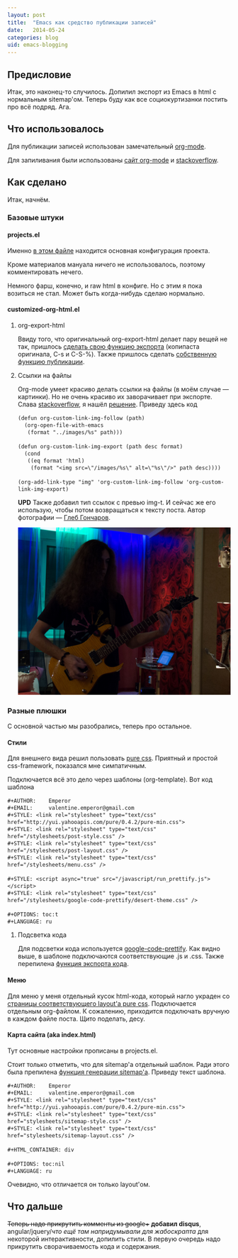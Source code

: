 ```yaml
---
layout: post
title:  "Emacs как средство публикации записей"
date:   2014-05-24
categories: blog
uid: emacs-blogging
---
```


## Предисловие

Итак, это наконец-то случилось. Допилил экспорт из Emacs в html с нормальным sitemap'ом. Теперь буду как все социокуртизанки постить про всё подряд. Ага.

## Что использовалось

Для публикации записей использован замечательный [org-mode](http://www.emacswiki.org/emacs/OrgMode).

Для запиливания были использованы [сайт org-mode](http://orgmode.org/) и [stackoverflow](http://stackoverflow.com/).

## Как сделано

Итак, начнём.

### Базовые штуки

#### projects.el

Именно [в этом файле](https://github.com/ivalentinee/Blog-Source/blob/master/projects.el) находится основная конфигурация проекта.

Кроме материалов мануала ничего не использовалось, поэтому комментировать нечего.

Немного фарш, конечно, и raw html в конфиге. Но с этим я пока возиться не стал. Может быть когда-нибудь сделаю нормально.

#### customized-org-html.el

1.  org-export-html

    Ввиду того, что оригинальный org-export-html делает пару вещей не так, пришлось [сделать свою функцию экспорта](https://github.com/ivalentinee/emacs_config/blob/20999812763e86b95dfe84c3d57bbe8c1f28c416/.emacs.d/global/customized-org-html.el#L587) (копипаста оригинала, C-s и C-S-%). Также пришлось сделать [собственную функцию публикации](https://github.com/ivalentinee/emacs_config/blob/20999812763e86b95dfe84c3d57bbe8c1f28c416/.emacs.d/global/customized-org-html.el#L45).

2.  Ссылки на файлы

    Org-mode умеет красиво делать ссылки на файлы (в моём случае — картинки). Но не очень красиво их заворачивает при экспорте. Слава [stackoverflow](http://stackoverflow.com/), я нашёл [решение](http://stackoverflow.com/questions/14684263/how-to-org-mode-image-absolute-path-of-export-html). Приведу здесь код

        (defun org-custom-link-img-follow (path)
          (org-open-file-with-emacs
           (format "../images/%s" path)))

        (defun org-custom-link-img-export (path desc format)
          (cond
           ((eq format 'html)
            (format "<img src=\"/images/%s\" alt=\"%s\"/>" path desc))))

        (org-add-link-type "img" 'org-custom-link-img-follow 'org-custom-link-img-export)

    **UPD**
    Также добавил тип ссылок с превью img-t. И сейчас же его использую, чтобы потом возвращаться к тексту поста. Автор фотографии — [Глеб Гончаров](http://gongled.ru/).

    ![Тестовое изображение](/assets/img/posts/2014-05-24-emacs-blogging/test.jpg)

### Разные плюшки

С основной частью мы разобрались, теперь про остальное.

#### Стили

Для внешнего вида решил пользовать [pure css](http://purecss.io/). Приятный и простой css-framework, показался мне симпатичным.

Подключается всё это дело через шаблоны (org-template). Вот код шаблона

    #+AUTHOR:    Emperor
    #+EMAIL:     valentine.emperor@gmail.com
    #+STYLE: <link rel="stylesheet" type="text/css" href="http://yui.yahooapis.com/pure/0.4.2/pure-min.css">
    #+STYLE: <link rel="stylesheet" type="text/css" href="/stylesheets/post-style.css" />
    #+STYLE: <link rel="stylesheet" type="text/css" href="/stylesheets/post-layout.css" />
    #+STYLE: <link rel="stylesheet" type="text/css" href="/stylesheets/menu.css" />

    #+STYLE: <script async="true" src="/javascript/run_prettify.js"></script>
    #+STYLE: <link rel="stylesheet" type="text/css" href="/stylesheets/google-code-prettify/desert-theme.css" />

    #+OPTIONS: toc:t
    #+LANGUAGE: ru

1.  Подсветка кода

    Для подсветки кода используется [google-code-prettify](http://code.google.com/p/google-code-prettify/). Как видно выше, в шаблоне подключаются соответствующие .js и .css. Также перепилена [функция экспорта кода](https://github.com/ivalentinee/emacs_config/blob/20999812763e86b95dfe84c3d57bbe8c1f28c416/.emacs.d/global/customized-org-html.el#L147).

#### Меню

Для меню у меня отдельный кусок html-кода, который нагло украден со [страницы соответствующего layout'а pure css](http://purecss.io/layouts/side-menu/). Подключается отдельным org-файлом. К сожалению, приходится подключать вручную в каждом файле поста. Щито поделать, десу.

#### Карта сайта (aka index.html)

Тут основные настройки прописаны в projects.el.

Стоит только отметить, что для sitemap'а отдельный шаблон. Ради этого была препилена [функция генерации sitemap'а](https://github.com/ivalentinee/emacs_config/blob/20999812763e86b95dfe84c3d57bbe8c1f28c416/.emacs.d/global/customized-org-html.el#L53). Приведу текст шаблона.

    #+AUTHOR:    Emperor
    #+EMAIL:     valentine.emperor@gmail.com
    #+STYLE: <link rel="stylesheet" type="text/css" href="http://yui.yahooapis.com/pure/0.4.2/pure-min.css">
    #+STYLE: <link rel="stylesheet" type="text/css" href="stylesheets/sitemap-style.css" />
    #+STYLE: <link rel="stylesheet" type="text/css" href="stylesheets/sitemap-layout.css" />

    #+HTML_CONTAINER: div

    #+OPTIONS: toc:nil
    #+LANGUAGE: ru

Очевидно, что отличается он только layout'ом.

## Что дальше

~~Теперь надо прикрутить комменты из google+~~ **добавил disqus**, angular/jquery/_что ещё там напридумывали для жабоскрапта_ для некоторой интерактивности, допилить стили. В первую очередь надо прикрутить сворачиваемость кода и содержания.
